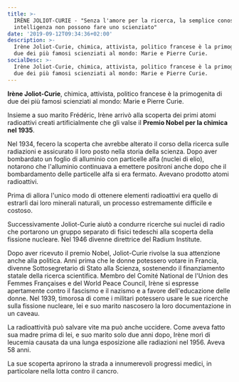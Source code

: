 ```yaml
---
title: >-
  IRÈNE JOLIOT-CURIE - "Senza l'amore per la ricerca, la semplice conoscenza e
  intelligenza non possono fare uno scienziato"
date: '2019-09-12T09:34:36+02:00'
description: >-
  Irène Joliot-Curie, chimica, attivista, politico francese è la primogenita di
  due dei più famosi scienziati al mondo: Marie e Pierre Curie.
socialDesc: >-
  Irène Joliot-Curie, chimica, attivista, politico francese è la primogenita di
  due dei più famosi scienziati al mondo: Marie e Pierre Curie.
---
```

**Irène Joliot-Curie**, chimica, attivista, politico francese è la primogenita di due dei più famosi scienziati al mondo: Marie e Pierre Curie.

Insieme a suo marito Frédéric, Irène arrivò alla scoperta dei primi atomi radioattivi creati artificialmente che gli valse il **Premio Nobel per la chimica nel 1935**.

Nel 1934, fecero la scoperta che avrebbe alterato il corso della ricerca sulle radiazioni e assicurato il loro posto nella storia della scienza. Dopo aver bombardato un foglio di alluminio con particelle alfa (nuclei di elio), notarono che l'alluminio continuava a emettere positroni anche dopo che il bombardamento delle particelle alfa si era fermato. Avevano prodotto atomi radioattivi.

Prima di allora l'unico modo di ottenere elementi radioattivi era quello di estrarli dai loro minerali naturali, un processo estremamente difficile e costoso.

Successivamente Joliot-Curie aiutò a condurre ricerche sui nuclei di radio che portarono un gruppo separato di fisici tedeschi alla scoperta della fissione nucleare. Nel 1946 divenne direttrice del Radium Institute.

Dopo aver ricevuto il premio Nobel, Joliot-Curie rivolse la sua attenzione anche alla politica. Anni prima che le donne potessero votare in Francia, divenne Sottosegretario di Stato alla Scienza, sostenendo il finanziamento statale della ricerca scientifica. Membro del Comité National de l'Union des Femmes Françaises e del World Peace Council, Irène si espresse apertamente contro il fascismo e il nazismo e a favore dell'educazione delle donne. Nel 1939, timorosa di come i militari potessero usare le sue ricerche sulla fissione nucleare, lei e suo marito nascosero la loro documentazione in un caveau.

La radioattività può salvare vite ma può anche uccidere. Come aveva fatto sua madre prima di lei, e suo marito solo due anni dopo, Irène morì di leucemia causata da una lunga esposizione alle radiazioni nel 1956. Aveva 58 anni.

La sue scoperta aprirono la strada a innumerevoli progressi medici, in particolare nella lotta contro il cancro.
